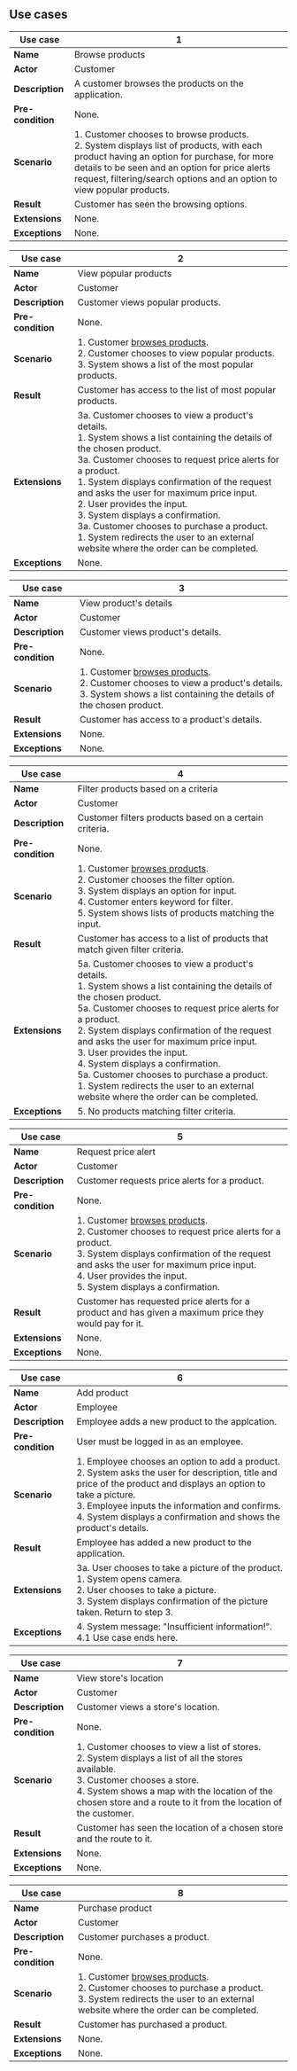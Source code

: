 ## Use cases 

|Use case|1|
|---------------|---|
|**Name**           |Browse products|
|**Actor**          |Customer|
|**Description**    |A customer browses the products on the application.|
|**Pre-condition**  |None.|
|**Scenario**       |1. Customer chooses to browse products.<br>2. System displays list of products, with each product having an option for purchase, for more details to be seen and an option for price alerts request, filtering/search options and an option to view popular products.|
|**Result**         |Customer has seen the browsing options.|
|**Extensions**     |None.|
|**Exceptions**     |None.| 

|Use case|2|
|---|---|
|**Name**|View popular products|
|**Actor**|Customer|
|**Description**|Customer views popular products.|
|**Pre-condition**|None.|
|**Scenario**|1. Customer <ins>browses products</ins>.<br>2. Customer chooses to view popular products.<br>3. System shows a list of the most popular products.|
|**Result**|Customer has access to the list of most popular products.|
|**Extensions**|3a. Customer chooses to view a product's details.<br> 1. System shows a list containing the details of the chosen product.<br>3a. Customer chooses to request price alerts for a product.<br>1. System displays confirmation of the request and asks the user for maximum price input.<br>2. User provides the input.<br>3. System displays a confirmation.<br>3a. Customer chooses to purchase a product.<br>1. System redirects the user to an external website where the order can be completed.|
|**Exceptions**|None.|

|Use case|3|
|---|---|
|**Name**|View product's details|
|**Actor**|Customer|
|**Description**|Customer views product's details.|
|**Pre-condition**|None.|
|**Scenario**|1. Customer <ins>browses products</ins>.<br>2. Customer chooses to view a product's details.<br>3. System shows a list containing the details of the chosen product.|
|**Result**|Customer has access to a product's details.|
|**Extensions**|None.|
|**Exceptions**|None.|

|Use case|4|
|---|---|
|**Name**|Filter products based on a criteria|
|**Actor**|Customer|
|**Description**|Customer filters products based on a certain criteria.|
|**Pre-condition**|None.|
|**Scenario**|1. Customer <ins>browses products</ins>.<br>2. Customer chooses the filter option.<br>3. System displays an option for input. <br>4. Customer enters keyword for filter.<br>5. System shows lists of products matching the input.|
|**Result**|Customer has access to a list of products that match given filter criteria.|
|**Extensions**|5a. Customer chooses to view a product's details.<br> 1. System shows a list containing the details of the chosen product.<br>5a. Customer chooses to request price alerts for a product.<br>2. System displays confirmation of the request and asks the user for maximum price input.<br>3. User provides the input.<br>4. System displays a confirmation.<br>5a. Customer chooses to purchase a product.<br>1. System redirects the user to an external website where the order can be completed.|
|**Exceptions**|5. No products matching filter criteria.|

|Use case|5|
|---|---|
|**Name**|Request price alert|
|**Actor**|Customer|
|**Description**|Customer requests price alerts for a product.|
|**Pre-condition**|None.|
|**Scenario**|1. Customer <ins>browses products</ins>.<br>2. Customer chooses to request price alerts for a product.<br>3. System displays confirmation of the request and asks the user for maximum price input.<br>4. User provides the input.<br>5. System displays a confirmation.|
|**Result**|Customer has requested price alerts for a product and has given a maximum price they would pay for it.|
|**Extensions**|None.|
|**Exceptions**|None.|

|Use case|6|
|---|---|
|**Name**|Add product|
|**Actor**|Employee|
|**Description**|Employee adds a new product to the applcation.|
|**Pre-condition**|User must be logged in as an employee.|
|**Scenario**|1. Employee chooses an option to add a product.<br>2. System asks the user for description, title and price of the product and displays an option to take a picture.<br>3. Employee inputs the information and confirms.<br>4. System displays a confirmation and shows the product's details.|
|**Result**|Employee has added a new product to the application.|
|**Extensions**|3a. User chooses to take a picture of the product.<br>1. System opens camera.<br>2. User chooses to take a picture.<br>3. System displays confirmation of the picture taken. Return to step 3.|
|**Exceptions**|4. System message: "Insufficient information!".<br>4.1 Use case ends here.|

|Use case|7|
|---|---|
|**Name**|View store's location|
|**Actor**|Customer|
|**Description**|Customer views a store's location.|
|**Pre-condition**|None.|
|**Scenario**|1. Customer chooses to view a list of stores.<br>2. System displays a list of all the stores available.<br>3. Customer chooses a store.<br>4. System shows a map with the location of the chosen store and a route to it from the location of the customer.|
|**Result**|Customer has seen the location of a chosen store and the route to it.|
|**Extensions**|None.|
|**Exceptions**|None.|

|Use case|8|
|---|---|
|**Name**|Purchase product|
|**Actor**|Customer|
|**Description**|Customer purchases a product.|
|**Pre-condition**|None.|
|**Scenario**|1. Customer <ins>browses products</ins>.<br>2. Customer chooses to purchase a product.<br>3. System redirects the user to an external website where the order can be completed.|
|**Result**|Customer has purchased a product.|
|**Extensions**|None.|
|**Exceptions**|None.|
